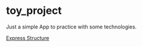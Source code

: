 # toy_project
Just a simple App to practice with some technologies.

[Express Structure](http://www.terlici.com/2014/08/25/best-practices-express-structure.html)
